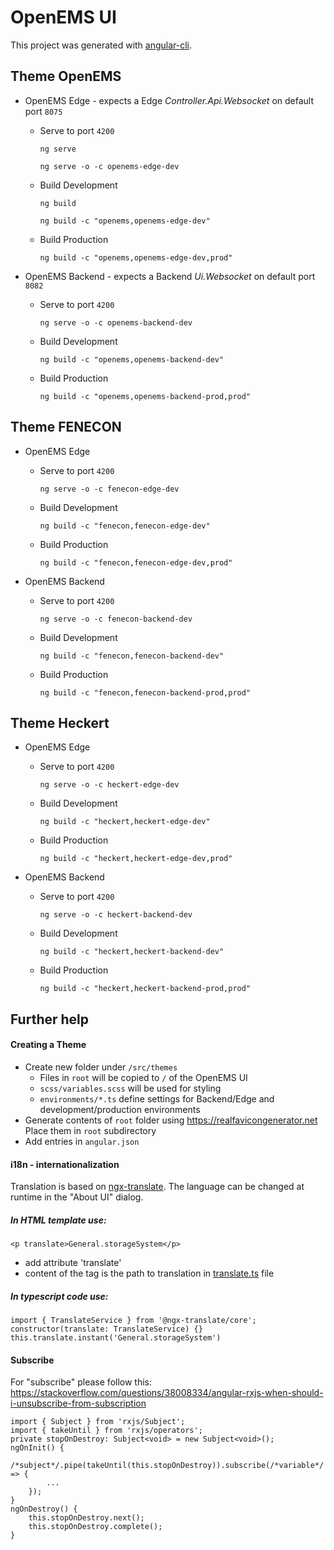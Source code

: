 # OpenEMS UI

This project was generated with [angular-cli](https://github.com/angular/angular-cli).

## Theme OpenEMS

- OpenEMS Edge - expects a Edge *Controller.Api.Websocket* on default port `8075`

   - Serve to port `4200`
   
      `ng serve`

      `ng serve -o -c openems-edge-dev`

   - Build Development

      `ng build`

      `ng build -c "openems,openems-edge-dev"`

   - Build Production

      `ng build -c "openems,openems-edge-dev,prod"`

- OpenEMS Backend - expects a Backend *Ui.Websocket* on default port `8082`

   - Serve to port `4200`
   
      `ng serve -o -c openems-backend-dev`

   - Build Development

      `ng build -c "openems,openems-backend-dev"`

   - Build Production

      `ng build -c "openems,openems-backend-prod,prod"`

## Theme FENECON

- OpenEMS Edge

   - Serve to port `4200`
   
      `ng serve -o -c fenecon-edge-dev`

   - Build Development

      `ng build -c "fenecon,fenecon-edge-dev"`

   - Build Production

      `ng build -c "fenecon,fenecon-edge-dev,prod"`

- OpenEMS Backend

   - Serve to port `4200`
   
      `ng serve -o -c fenecon-backend-dev`

   - Build Development

      `ng build -c "fenecon,fenecon-backend-dev"`

   - Build Production

      `ng build -c "fenecon,fenecon-backend-prod,prod"`

## Theme Heckert

- OpenEMS Edge

   - Serve to port `4200`
   
      `ng serve -o -c heckert-edge-dev`

   - Build Development

      `ng build -c "heckert,heckert-edge-dev"`

   - Build Production

      `ng build -c "heckert,heckert-edge-dev,prod"`

- OpenEMS Backend

   - Serve to port `4200`
   
      `ng serve -o -c heckert-backend-dev`

   - Build Development

      `ng build -c "heckert,heckert-backend-dev"`

   - Build Production

      `ng build -c "heckert,heckert-backend-prod,prod"`

## Further help

#### Creating a Theme

- Create new folder under `/src/themes`
   - Files in `root` will be copied to `/` of the OpenEMS UI
   - `scss/variables.scss` will be used for styling
   - `environments/*.ts` define settings for Backend/Edge and development/production environments
- Generate contents of `root` folder using https://realfavicongenerator.net Place them in `root` subdirectory
- Add entries in `angular.json`

#### i18n - internationalization

Translation is based on [ngx-translate](https://github.com/ngx-translate). The language can be changed at runtime in the "About UI" dialog.

##### In HTML template use:

`<p translate>General.storageSystem</p>`

* add attribute 'translate'
* content of the tag is the path to translation in [translate.ts](app/shared/translate.ts) file

##### In typescript code use:
```
import { TranslateService } from '@ngx-translate/core';
constructor(translate: TranslateService) {}
this.translate.instant('General.storageSystem')
```

#### Subscribe
For "subscribe" please follow this: https://stackoverflow.com/questions/38008334/angular-rxjs-when-should-i-unsubscribe-from-subscription
```
import { Subject } from 'rxjs/Subject';
import { takeUntil } from 'rxjs/operators';
private stopOnDestroy: Subject<void> = new Subject<void>();
ngOnInit() {
    /*subject*/.pipe(takeUntil(this.stopOnDestroy)).subscribe(/*variable*/ => {
        ...
    });
}
ngOnDestroy() {
    this.stopOnDestroy.next();
    this.stopOnDestroy.complete();
}
```